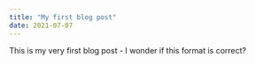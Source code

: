 ```yaml
---
title: "My first blog post"
date: 2021-07-07
---
```


This is my very first blog post - I wonder if this format is correct?